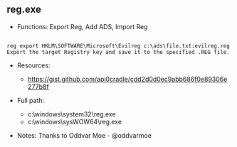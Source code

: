 ## reg.exe
* Functions: Export Reg, Add ADS, Import Reg
```

reg export HKLM\SOFTWARE\Microsoft\Evilreg c:\ads\file.txt:evilreg.reg
Export the target Registry key and save it to the specified .REG file.
```
   
* Resources:   
  * https://gist.github.com/api0cradle/cdd2d0d0ec9abb686f0e89306e277b8f
   
* Full path:   
  * c:\windows\system32\reg.exe
  * c:\windows\sysWOW64\reg.exe
   
* Notes: Thanks to Oddvar Moe - @oddvarmoe  
   
